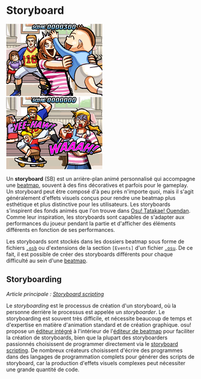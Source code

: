# Storyboard

![](img/Sbpassing.png "Cette scène est montrée lorsque vous jouez Walkie Talkie Man ; cependant, elle n'est montrée que lorsque vous obtenez un Elite Beat 300.")
![](img/Sbfailing.png "Ceci s'affiche si vous avez manqué un objet ou obtenu un 50 dans le combo précédemment joué.")

Un **storyboard** (SB) est un arrière-plan animé personnalisé qui accompagne une [beatmap](/wiki/Beatmap), souvent à des fins décoratives et parfois pour le gameplay. Un storyboard peut être composé d'à peu près n'importe quoi, mais il s'agit généralement d'effets visuels conçus pour rendre une beatmap plus esthétique et plus distinctive pour les utilisateurs. Les storyboards s'inspirent des fonds animés que l'on trouve dans [Osu! Tatakae! Ouendan](/wiki/Disambiguation/Ouendan). Comme leur inspiration, les storyboards sont capables de s'adapter aux performances du joueur pendant la partie et d'afficher des éléments différents en fonction de ses performances.

Les storyboards sont stockés dans les dossiers beatmap sous forme de fichiers [`.osb`](/wiki/osu!_File_Formats/Osb_(file_format)) ou d'extensions de la section `[Events]` d'un fichier [`.osu`](/wiki/osu!_File_Formats/Osu_(file_format)). De ce fait, il est possible de créer des storyboards différents pour chaque difficulté au sein d'une [beatmap](/wiki/Beatmap).

## Storyboarding

*Article principale : [Storyboard scripting](/wiki/Storyboard/Scripting)*

Le *storyboarding* est le processus de création d'un storyboard, où la personne derrière le processus est appelée un *storyboarder*. Le storyboarding est souvent très difficile, et nécessite beaucoup de temps et d'expertise en matière d'animation standard et de création graphique. osu! propose un [éditeur intégré](/wiki/Client/Beatmap_editor/Design) à l'intérieur de l'[éditeur de beatmap](/wiki/Client/Beatmap_editor) pour faciliter la création de storyboards, bien que la plupart des storyboarders passionnés choisissent de programmer directement via le [storyboard scripting](/wiki/Storyboard/Scripting). De nombreux créateurs choisissent d'écrire des programmes dans des langages de programmation complets pour générer des scripts de storyboard, car la production d'effets visuels complexes peut nécessiter une grande quantité de code.
